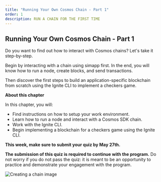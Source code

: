 ```yaml
---
title: "Running Your Own Cosmos Chain - Part 1"
order: 1
description: RUN A CHAIN FOR THE FIRST TIME
---
```


## Running Your Own Cosmos Chain - Part 1

Do you want to find out how to interact with Cosmos chains? Let's take it step-by-step.

Begin by interacting with a chain using simapp first. In the end, you will know how to run a node, create blocks, and send transactions.

Then discover the first steps to build an application-specific blockchain from scratch using the Ignite CLI to implement a checkers game.


<HighlightBox type="learning">

**About this chapter**

In this chapter, you will:

* Find instructions on how to setup your work environment.
* Learn how to run a node and interact with a Cosmos SDK chain.
* Work with the Ignite CLI.
* Begin implementing a blockchain for a checkers game using the Ignite CLI.

</HighlightBox>

**This week, make sure to submit your quiz by May 27th.**

**The submission of this quiz is required to continue with the program.** Do not worry if you do not pass the quiz: it is meant to be an opportunity to practice and demonstrate your engagement with the program.

![Creating a chain image](/cosmos_dev_portal_module-05-lp.png)
